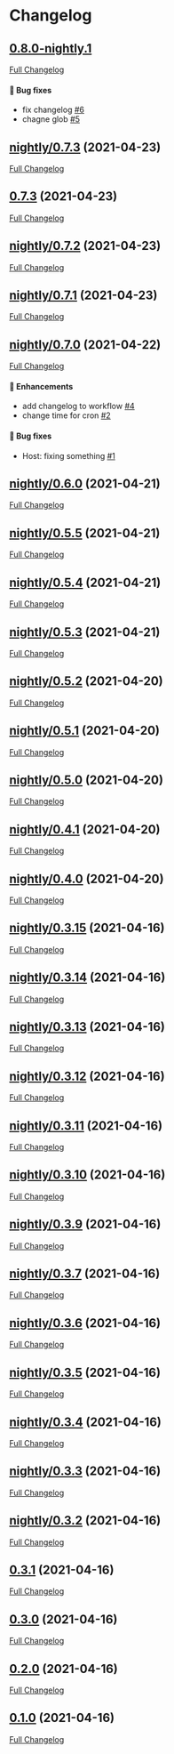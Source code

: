 # Changelog

## [0.8.0-nightly.1](https://github.com/pypeclub/ci-testing/tree/HEAD)

[Full Changelog](https://github.com/pypeclub/ci-testing/compare/nightly/0.7.3...HEAD)

#### 🐛 Bug fixes

- fix changelog [\#6](https://github.com/pypeclub/ci-testing/pull/6)
- chagne glob [\#5](https://github.com/pypeclub/ci-testing/pull/5)

## [nightly/0.7.3](https://github.com/pypeclub/ci-testing/tree/nightly/0.7.3) (2021-04-23)

[Full Changelog](https://github.com/pypeclub/ci-testing/compare/0.7.3...nightly/0.7.3)

## [0.7.3](https://github.com/pypeclub/ci-testing/tree/0.7.3) (2021-04-23)

[Full Changelog](https://github.com/pypeclub/ci-testing/compare/nightly/0.7.2...0.7.3)

## [nightly/0.7.2](https://github.com/pypeclub/ci-testing/tree/nightly/0.7.2) (2021-04-23)

[Full Changelog](https://github.com/pypeclub/ci-testing/compare/nightly/0.7.1...nightly/0.7.2)

## [nightly/0.7.1](https://github.com/pypeclub/ci-testing/tree/nightly/0.7.1) (2021-04-23)

[Full Changelog](https://github.com/pypeclub/ci-testing/compare/nightly/0.7.0...nightly/0.7.1)

## [nightly/0.7.0](https://github.com/pypeclub/ci-testing/tree/nightly/0.7.0) (2021-04-22)

[Full Changelog](https://github.com/pypeclub/ci-testing/compare/nightly/0.6.0...nightly/0.7.0)

#### 🚀 Enhancements

- add changelog to workflow [\#4](https://github.com/pypeclub/ci-testing/pull/4)
- change time for cron [\#2](https://github.com/pypeclub/ci-testing/pull/2)

#### 🐛 Bug fixes

- Host: fixing something [\#1](https://github.com/pypeclub/ci-testing/pull/1)

## [nightly/0.6.0](https://github.com/pypeclub/ci-testing/tree/nightly/0.6.0) (2021-04-21)

[Full Changelog](https://github.com/pypeclub/ci-testing/compare/nightly/0.5.5...nightly/0.6.0)

## [nightly/0.5.5](https://github.com/pypeclub/ci-testing/tree/nightly/0.5.5) (2021-04-21)

[Full Changelog](https://github.com/pypeclub/ci-testing/compare/nightly/0.5.4...nightly/0.5.5)

## [nightly/0.5.4](https://github.com/pypeclub/ci-testing/tree/nightly/0.5.4) (2021-04-21)

[Full Changelog](https://github.com/pypeclub/ci-testing/compare/nightly/0.5.3...nightly/0.5.4)

## [nightly/0.5.3](https://github.com/pypeclub/ci-testing/tree/nightly/0.5.3) (2021-04-21)

[Full Changelog](https://github.com/pypeclub/ci-testing/compare/nightly/0.5.2...nightly/0.5.3)

## [nightly/0.5.2](https://github.com/pypeclub/ci-testing/tree/nightly/0.5.2) (2021-04-20)

[Full Changelog](https://github.com/pypeclub/ci-testing/compare/nightly/0.5.1...nightly/0.5.2)

## [nightly/0.5.1](https://github.com/pypeclub/ci-testing/tree/nightly/0.5.1) (2021-04-20)

[Full Changelog](https://github.com/pypeclub/ci-testing/compare/nightly/0.5.0...nightly/0.5.1)

## [nightly/0.5.0](https://github.com/pypeclub/ci-testing/tree/nightly/0.5.0) (2021-04-20)

[Full Changelog](https://github.com/pypeclub/ci-testing/compare/nightly/0.4.1...nightly/0.5.0)

## [nightly/0.4.1](https://github.com/pypeclub/ci-testing/tree/nightly/0.4.1) (2021-04-20)

[Full Changelog](https://github.com/pypeclub/ci-testing/compare/nightly/0.4.0...nightly/0.4.1)

## [nightly/0.4.0](https://github.com/pypeclub/ci-testing/tree/nightly/0.4.0) (2021-04-20)

[Full Changelog](https://github.com/pypeclub/ci-testing/compare/nightly/0.3.15...nightly/0.4.0)

## [nightly/0.3.15](https://github.com/pypeclub/ci-testing/tree/nightly/0.3.15) (2021-04-16)

[Full Changelog](https://github.com/pypeclub/ci-testing/compare/nightly/0.3.14...nightly/0.3.15)

## [nightly/0.3.14](https://github.com/pypeclub/ci-testing/tree/nightly/0.3.14) (2021-04-16)

[Full Changelog](https://github.com/pypeclub/ci-testing/compare/nightly/0.3.13...nightly/0.3.14)

## [nightly/0.3.13](https://github.com/pypeclub/ci-testing/tree/nightly/0.3.13) (2021-04-16)

[Full Changelog](https://github.com/pypeclub/ci-testing/compare/nightly/0.3.12...nightly/0.3.13)

## [nightly/0.3.12](https://github.com/pypeclub/ci-testing/tree/nightly/0.3.12) (2021-04-16)

[Full Changelog](https://github.com/pypeclub/ci-testing/compare/nightly/0.3.11...nightly/0.3.12)

## [nightly/0.3.11](https://github.com/pypeclub/ci-testing/tree/nightly/0.3.11) (2021-04-16)

[Full Changelog](https://github.com/pypeclub/ci-testing/compare/nightly/0.3.10...nightly/0.3.11)

## [nightly/0.3.10](https://github.com/pypeclub/ci-testing/tree/nightly/0.3.10) (2021-04-16)

[Full Changelog](https://github.com/pypeclub/ci-testing/compare/nightly/0.3.9...nightly/0.3.10)

## [nightly/0.3.9](https://github.com/pypeclub/ci-testing/tree/nightly/0.3.9) (2021-04-16)

[Full Changelog](https://github.com/pypeclub/ci-testing/compare/nightly/0.3.7...nightly/0.3.9)

## [nightly/0.3.7](https://github.com/pypeclub/ci-testing/tree/nightly/0.3.7) (2021-04-16)

[Full Changelog](https://github.com/pypeclub/ci-testing/compare/nightly/0.3.6...nightly/0.3.7)

## [nightly/0.3.6](https://github.com/pypeclub/ci-testing/tree/nightly/0.3.6) (2021-04-16)

[Full Changelog](https://github.com/pypeclub/ci-testing/compare/nightly/0.3.5...nightly/0.3.6)

## [nightly/0.3.5](https://github.com/pypeclub/ci-testing/tree/nightly/0.3.5) (2021-04-16)

[Full Changelog](https://github.com/pypeclub/ci-testing/compare/nightly/0.3.4...nightly/0.3.5)

## [nightly/0.3.4](https://github.com/pypeclub/ci-testing/tree/nightly/0.3.4) (2021-04-16)

[Full Changelog](https://github.com/pypeclub/ci-testing/compare/nightly/0.3.3...nightly/0.3.4)

## [nightly/0.3.3](https://github.com/pypeclub/ci-testing/tree/nightly/0.3.3) (2021-04-16)

[Full Changelog](https://github.com/pypeclub/ci-testing/compare/nightly/0.3.2...nightly/0.3.3)

## [nightly/0.3.2](https://github.com/pypeclub/ci-testing/tree/nightly/0.3.2) (2021-04-16)

[Full Changelog](https://github.com/pypeclub/ci-testing/compare/0.3.1...nightly/0.3.2)

## [0.3.1](https://github.com/pypeclub/ci-testing/tree/0.3.1) (2021-04-16)

[Full Changelog](https://github.com/pypeclub/ci-testing/compare/0.3.0...0.3.1)

## [0.3.0](https://github.com/pypeclub/ci-testing/tree/0.3.0) (2021-04-16)

[Full Changelog](https://github.com/pypeclub/ci-testing/compare/0.2.0...0.3.0)

## [0.2.0](https://github.com/pypeclub/ci-testing/tree/0.2.0) (2021-04-16)

[Full Changelog](https://github.com/pypeclub/ci-testing/compare/0.1.0...0.2.0)

## [0.1.0](https://github.com/pypeclub/ci-testing/tree/0.1.0) (2021-04-16)

[Full Changelog](https://github.com/pypeclub/ci-testing/compare/042dc39a42c8722fb650123aafef30247b63ffcc...0.1.0)



